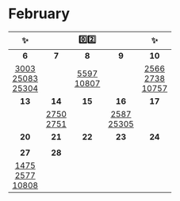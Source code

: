 # February

| ✨                                                                                                                                                                            |                                                                                                              |                      0️⃣2️⃣                                                                              |                                                                                                           | ✨                                                                                                                                                                 |
|:------------------------------------------------------------------------------------------------------------:|:------------------------------------------------------------------------------------------------------------:|:-----------------------------------------------------------------------------------------------------------:|:---------------------------------------------------------------------------------------------------------:|:-----------------------------------------------------------------------------------------------------------------------------------------------------------------:|
| **6**                                                                                                                                                                        | **7**                                                                                                        | **8**                                                                                                       | **9**                                                                                                     | **10**                                                                                                                                                            |
| [3003](https://www.acmicpc.net/problem/3003)<br/>[25083](https://www.acmicpc.net/problem/25083)<br/>[25304](https://www.acmicpc.net/problem/25304) |                                                                                                              | [5597](https://www.acmicpc.net/problem/5597)<br/>[10807](https://www.acmicpc.net/problem/10807) |                                                                                                           | [2566](https://www.acmicpc.net/problem/2566)<br/>[2738](https://www.acmicpc.net/problem/2738)<br/>[10757](https://www.acmicpc.net/problem/10757) |
| **13**                                                                                                                                                                       | **14**                                                                                                       | **15**                                                                                                      | **16**                                                                                                    | **17**                                                                                                                                                            |
|                                                                                                                                                                              | [2750](https://www.acmicpc.net/problem/2750)<br/>[2751](https://www.acmicpc.net/problem/2751) |                                                                                                             | [2587](https://www.acmicpc.net/problem/2587)<br/>[25305](https://www.acmicpc.net/problem/25305) |                                                                                                                                                                   |
| **20**                                                                                                                                                                       | **21**                                                                                                       | **22**                                                                                                      | **23**                                                                                                    | **24**                                                                                                                                                            |
|                                                                                                                                                                              |                                                                                                              |                                                                                                             |                                                                                                           |                                                                                                                                                                   |
| **27**                                                                                                                                                                       | **28**                                                                                                       |                                                                                                             |                                                                                                           |                                                                                                                                                                   |
| [1475](https://www.acmicpc.net/problem/1475)<br/>[2577](https://www.acmicpc.net/problem/2577)<br/>[10808](https://www.acmicpc.net/problem/10808)             |                                                                                                              |                                                                                                             |                                                                                                           |                                                                                                                                                                   |




